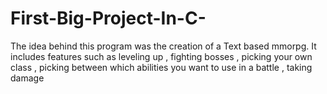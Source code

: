 # First-Big-Project-In-C-
The idea behind this program was the creation of a Text based mmorpg. It includes features such as leveling up , fighting bosses , picking your own class , picking between which abilities you want to use in a battle , taking damage
